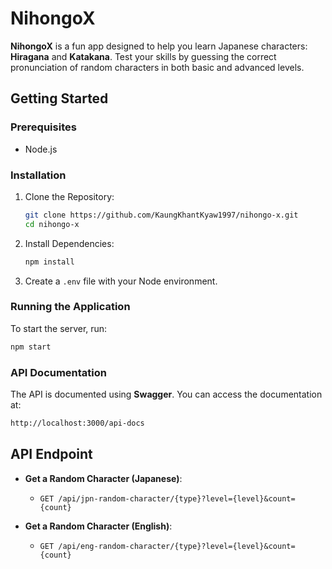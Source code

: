 # NihongoX

**NihongoX** is a fun app designed to help you learn Japanese characters: **Hiragana** and **Katakana**. Test your skills by guessing the correct pronunciation of random characters in both basic and advanced levels.

## Getting Started

### Prerequisites

- Node.js

### Installation

1. Clone the Repository:

   ```bash
   git clone https://github.com/KaungKhantKyaw1997/nihongo-x.git
   cd nihongo-x
   ```

2. Install Dependencies:

   ```bash
   npm install
   ```

3. Create a `.env` file with your Node environment.

### Running the Application

To start the server, run:

```bash
npm start
```

### API Documentation

The API is documented using **Swagger**. You can access the documentation at:

```bash
http://localhost:3000/api-docs
```

## API Endpoint

- **Get a Random Character (Japanese)**:

  - `GET /api/jpn-random-character/{type}?level={level}&count={count}`

- **Get a Random Character (English)**:

  - `GET /api/eng-random-character/{type}?level={level}&count={count}`
